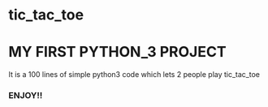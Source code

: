 # tic_tac_toe

# MY FIRST PYTHON_3 PROJECT

It is a 100 lines of simple python3 code which lets 2 people play tic_tac_toe
### ENJOY!!
